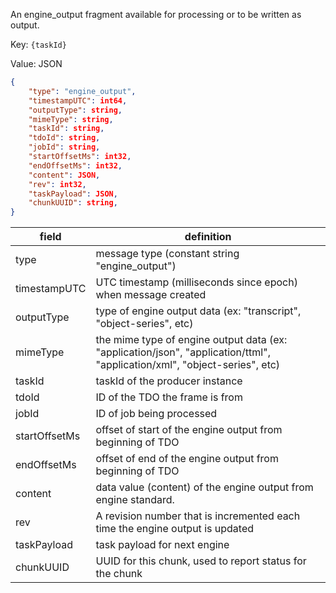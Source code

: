 An engine_output fragment available for processing or to be written as output.

Key: `{taskId}`

Value: JSON

```json
{
    "type": "engine_output",
    "timestampUTC": int64,
    "outputType": string,
    "mimeType": string,
    "taskId": string,
    "tdoId": string,
    "jobId": string,
    "startOffsetMs": int32,
    "endOffsetMs": int32,
    "content": JSON,
    "rev": int32,
    "taskPayload": JSON,
    "chunkUUID": string,
}
```

| field | definition |
| ----- | ---------- |
| type	| message type (constant string "engine_output") |
| timestampUTC	| UTC timestamp (milliseconds since epoch) when message created |
| outputType  | type of engine output data (ex: "transcript", "object-series", etc) |
| mimeType	| the mime type of engine output data (ex: "application/json", "application/ttml", "application/xml", "object-series", etc) |
| taskId	| taskId of the producer instance |
| tdoId	| ID of the TDO the frame is from |
| jobId	| ID of job being processed |
| startOffsetMs	| offset of start of the engine output from beginning of TDO |
| endOffsetMs	| offset of end of the engine output from beginning of TDO |
| content	| data value (content) of the engine output from engine standard. |
| rev	| A revision number that is incremented each time the engine output is updated |
| taskPayload	| task payload for next engine |
| chunkUUID	| UUID for this chunk, used to report status for the chunk |

